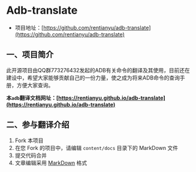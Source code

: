 # Adb-translate

- 项目地址：[https://github.com/rentianyu/adb-translate](https://github.com/rentianyu/adb-translate)

## 一、项目简介

此开源项目由QQ群773276432发起的ADB有关命令的翻译及其使用，目前还在建设中，希望大家能够贡献自己的一份力量，使之成为将来ADB命令的查询手册，方便大家查询。

**本`adb`翻译文档网址：[https://rentianyu.github.io/adb-translate](https://rentianyu.github.io/adb-translate)**

## 二、参与翻译介绍

1. Fork 本项目
2. 在您 Fork 的项目中，请编辑 `content/docs` 目录下的 MarkDown 文件
3. 提交代码合并
4. 文章编辑采用 [MarkDown](https://www.jianshu.com/p/fdb5cbdaf244) 格式
